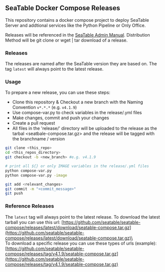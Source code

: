 ## SeaTable Docker Compose Releases
This repository contains a docker compose project to deploy SeaTable Server and addtional services like the Python Pipeline or Only Office.

Releases will be referenced in the [SeaTable Admin Manual](https://admin.seatable.io/). Distribution Method will be git clone or wget | tar download of a release.

### Releases
The releases are named after the SeaTable version they are based on.
The tag `latest` will always point to the latest release.

### Usage
To prepare a new release, you can use these steps:

- Clone this repository & Checkout a new branch with the Naming Convention `v*.*.*` (e.g. `v4.1.9`)
- Use compose-var.py to check variables in the release/.yml files
- Make changes, commit and push your changes
- Create a pull request
- All files in the 'release/' directory will be uploaded to the release as the tarbal <seatbale-compose.tar.gz> and the release will be tagged with the branchname / version

```bash
git clone <this_repo>
cd <this_repos_directory>
git checkout -b <new_branch> #e.g. v4.1.9
```
```bash
# print all ${} or only IMAGE variables in the release/.yml files
python compose-var.py
python compose-var.py -image
```
```bash
git add <relevant_changes>
git commit -m "<commit_message>"
git push
```
### Reference Releases
The `latest` tag will always point to the latest release.
To download the latest tarball you can use this url:
[https://github.com/seatable/seatable-compose/releases/latest/download/seatable-compose.tar.gz](https://github.com/seatable/seatable-compose/releases/latest/download/seatable-compose.tar.gz)\
\
To download a specific release you can use these types of urls (example):\
[https://github.com/seatable/seatable-compose/releases/tag/v4.1.9/seatable-compose.tar.gz](https://github.com/seatable/seatable-compose/releases/tag/v4.1.9/seatable-compose.tar.gz)
